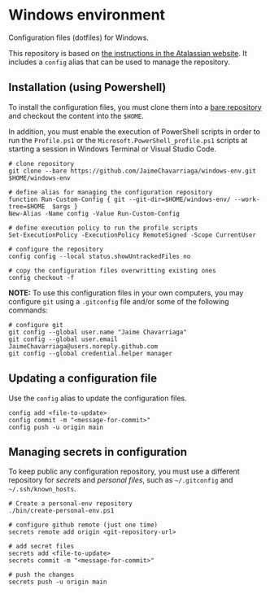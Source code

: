 # Windows environment

Configuration files (dotfiles) for Windows.

This repository is based on [the instructions in the Atalassian website](https://developer.atlassian.com/blog/2016/02/best-way-to-store-dotfiles-git-bare-repo/).  It includes a `config` alias that can be used to manage the repository.

## Installation (using Powershell)

To install the configuration files, you must clone them into a [bare repository](http://www.saintsjd.com/2011/01/what-is-a-bare-git-repository/) and checkout the content into the `$HOME`.  

In addition, you must enable the execution of PowerShell scripts in order to run the `Profile.ps1` or the `Microsoft.PowerShell_profile.ps1` scripts at starting a session in Windows Terminal or Visual Studio Code. 

```
# clone repository
git clone --bare https://github.com/JaimeChavarriaga/windows-env.git $HOME/windows-env

# define alias for managing the configuration repository
function Run-Custom-Config { git --git-dir=$HOME/windows-env/ --work-tree=$HOME  $args } 
New-Alias -Name config -Value Run-Custom-Config

# define execution policy to run the profile scripts
Set-ExecutionPolicy -ExecutionPolicy RemoteSigned -Scope CurrentUser

# configure the repository
config config --local status.showUntrackedFiles no

# copy the configuration files overwritting existing ones
config checkout -f
```

**NOTE:** To use this configuration files in your own computers, you may configure `git` using a `.gitconfig` file and/or some of the following commands:

```
# configure git
git config --global user.name "Jaime Chavarriaga"
git config --global user.email JaimeChavarriaga@users.noreply.github.com
git config --global credential.helper manager
```

## Updating a configuration file

Use the `config` alias to update the configuration files.

```
config add <file-to-update>
config commit -m "<message-for-commit>"
config push -u origin main
```

## Managing secrets in configuration

To keep public any configuration repository, you must use a different repository for *secrets* and *personal files*, such as `~/.gitconfig` and `~/.ssh/known_hosts`.

```
# Create a personal-env repository
./bin/create-personal-env.ps1

# configure github remote (just one time)
secrets remote add origin <git-repository-url>

# add secret files
secrets add <file-to-update>
secrets commit -m "<message-for-commit>"

# push the changes
secrets push -u origin main
```

